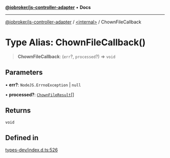 [**@iobroker/js-controller-adapter**](../../README.md) • **Docs**

***

[@iobroker/js-controller-adapter](../../globals.md) / [\<internal\>](../README.md) / ChownFileCallback

# Type Alias: ChownFileCallback()

> **ChownFileCallback**: (`err`?, `processed`?) => `void`

## Parameters

• **err?**: `NodeJS.ErrnoException` \| `null`

• **processed?**: [`ChownFileResult`](../interfaces/ChownFileResult.md)[]

## Returns

`void`

## Defined in

[types-dev/index.d.ts:526](https://github.com/ioBroker/ioBroker.js-controller/blob/1bddb836daa1042928a00fd5fb5e1f69cf0ebd69/packages/types-dev/index.d.ts#L526)
